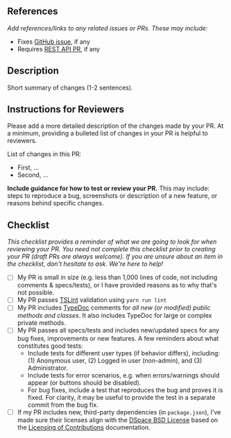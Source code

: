## References
_Add references/links to any related issues or PRs. These may include:_
* Fixes [GitHub issue](https://github.com/DSpace/dspace-angular/issues), if any
* Requires [REST API PR](https://github.com/DSpace/DSpace/pulls), if any

## Description
Short summary of changes (1-2 sentences).

## Instructions for Reviewers
Please add a more detailed description of the changes made by your PR. At a minimum, providing a bulleted list of changes in your PR is helpful to reviewers.

List of changes in this PR:
* First, ...
* Second, ...

**Include guidance for how to test or review your PR.** This may include: steps to reproduce a bug, screenshots or description of a new feature, or reasons behind specific changes. 

## Checklist
_This checklist provides a reminder of what we are going to look for when reviewing your PR. You need not complete this checklist prior to creating your PR (draft PRs are always welcome). If you are unsure about an item in the checklist, don't hesitate to ask. We're here to help!_

- [ ] My PR is small in size (e.g. less than 1,000 lines of code, not including comments & specs/tests), or I have provided reasons as to why that's not possible.
- [ ] My PR passes [TSLint](https://palantir.github.io/tslint/) validation using `yarn run lint`
- [ ] My PR includes [TypeDoc](https://typedoc.org/) comments for _all new (or modified) public methods and classes_. It also includes TypeDoc for large or complex private methods.
- [ ] My PR passes all specs/tests and includes new/updated specs for any bug fixes, improvements or new features. A few reminders about what constitutes good tests:
    * Include tests for different user types (if behavior differs), including: (1) Anonymous user, (2) Logged in user (non-admin), and (3) Administrator.
    * Include tests for error scenarios, e.g. when errors/warnings should appear (or buttons should be disabled).
    * For bug fixes, include a test that reproduces the bug and proves it is fixed. For clarity, it may be useful to provide the test in a separate commit from the bug fix.
- [ ] If my PR includes new, third-party dependencies (in `package.json`), I've made sure their licenses align with the [DSpace BSD License](https://github.com/DSpace/DSpace/blob/main/LICENSE) based on the [Licensing of Contributions](https://wiki.lyrasis.org/display/DSPACE/Code+Contribution+Guidelines#CodeContributionGuidelines-LicensingofContributions) documentation.
